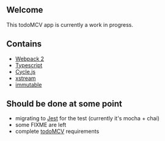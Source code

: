 ## Welcome

This todoMCV app is currently a work in progress.

## Contains

- [Webpack 2](https://webpack.js.org/)
- [Typescript](http://www.typescriptlang.org/)
- [Cycle.js](https://cycle.js.org/)
- [xstream](https://github.com/staltz/xstream)
- [immutable](https://github.com/facebook/immutable-js)

## Should be done at some point

- migrating to [Jest](https://github.com/facebook/jest) for the test (currently it's mocha + chai)
- some FIXME are left
- complete [todoMCV](https://github.com/tastejs/todomvc/wiki) requirements

